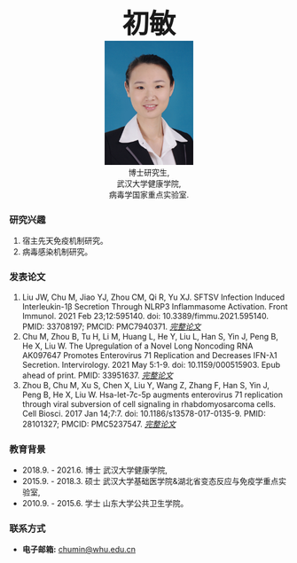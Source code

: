 <center><b><font size=50>初敏</font></b></center>

<div align=center><img src="./meme.png" style="width:160px;height:224px" ></div>

<center>博士研究生,</center>
<center>武汉大学健康学院,</center>
<center>病毒学国家重点实验室.</center>

### 研究兴趣
1. 宿主先天免疫机制研究。
2. 病毒感染机制研究。 

### 发表论文
1. Liu JW, Chu M, Jiao YJ, Zhou CM, Qi R, Yu XJ. SFTSV Infection Induced Interleukin-1β Secretion Through NLRP3 Inflammasome Activation. Front Immunol. 2021 Feb 23;12:595140. doi: 10.3389/fimmu.2021.595140. PMID: 33708197; PMCID: PMC7940371. [*完整论文*](https://www.frontiersin.org/articles/10.3389/fimmu.2021.595140/full)
2. Chu M, Zhou B, Tu H, Li M, Huang L, He Y, Liu L, Han S, Yin J, Peng B, He X, Liu W. The Upregulation of a Novel Long Noncoding RNA AK097647 Promotes Enterovirus 71 Replication and Decreases IFN-λ1 Secretion. Intervirology. 2021 May 5:1-9. doi: 10.1159/000515903. Epub ahead of print. PMID: 33951637. [*完整论文*](https://www.karger.com/Article/FullText/515903)   
3. Zhou B, Chu M, Xu S, Chen X, Liu Y, Wang Z, Zhang F, Han S, Yin J, Peng B, He X, Liu W. Hsa-let-7c-5p augments enterovirus 71 replication through viral subversion of cell signaling in rhabdomyosarcoma cells. Cell Biosci. 2017 Jan 14;7:7. doi: 10.1186/s13578-017-0135-9. PMID: 28101327; PMCID: PMC5237547. [*完整论文*](https://cellandbioscience.biomedcentral.com/articles/10.1186/s13578-017-0135-9) 

### 教育背景
- 2018.9. - 2021.6. 博士 武汉大学健康学院,
- 2015.9. - 2018.3. 硕士 武汉大学基础医学院&湖北省变态反应与免疫学重点实验室,
- 2010.9. - 2015.6. 学士 山东大学公共卫生学院。

### 联系方式
- <b>电子邮箱:</b> chumin@whu.edu.cn
